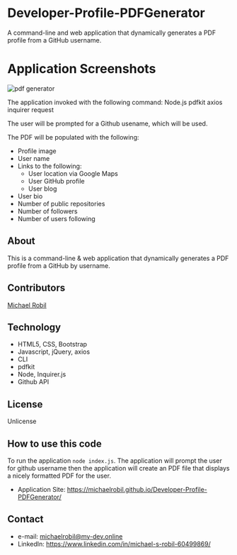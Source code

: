 # Developer-Profile-PDFGenerator
A command-line and web application that dynamically generates a PDF profile from a GitHub username.
# Application Screenshots

![pdf generator](https://user-images.githubusercontent.com/56613553/74095420-f1885080-4ab5-11ea-84d0-8fc7f575839e.jpg)


The application invoked with the following command:
Node.js
pdfkit
axios
inquirer
request

The user will be prompted for a Github usename, which will be used.

The PDF will be populated with the following:

* Profile image
* User name
* Links to the following:
  * User location via Google Maps
  * User GitHub profile
  * User blog
* User bio
* Number of public repositories
* Number of followers
* Number of users following

## About
This is a command-line & web application that dynamically generates a PDF profile from a GitHub by username. 

## Contributors
[Michael Robil](https://github.com/michaelrobil)

## Technology
- HTML5, CSS, Bootstrap
- Javascript, jQuery, axios
- CLI
- pdfkit
- Node, Inquirer.js
- Github API

## License
Unlicense

## How to use this code
To run the application ```node index.js```.
The application will prompt the user for github username then the application will create an PDF file that displays a nicely formatted PDF for the user.
- Application Site: https://michaelrobil.github.io/Developer-Profile-PDFGenerator/

## Contact

- e-mail: michaelrobil@my-dev.online
- LinkedIn: https://www.linkedin.com/in/michael-s-robil-60499869/

